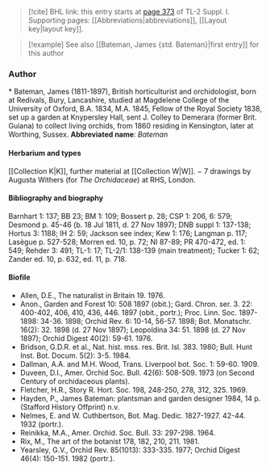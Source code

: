 > [!cite] BHL link: this entry starts at [page 373](https://www.biodiversitylibrary.org/page/33265100) of TL-2 Suppl. I.
> Supporting pages: [[Abbreviations|abbreviations]], [[Layout key|layout key]].

> [!example] See also [[Bateman, James {std. Bateman}|first entry]] for this author

### Author

\* Bateman, James (1811-1897), British horticulturist and orchidologist, born at Redivals, Bury, Lancashire, studied at Magdelene College of the University of Oxford, B.A. 1834, M.A. 1845, Fellow of the Royal Society 1838, set up a garden at Knypersley Hall, sent J. Colley to Demerara (former Brit. Guiana) to collect living orchids, from 1860 residing in Kensington, later at Worthing, Sussex. 
**Abbreviated name**: *Bateman*

#### Herbarium and types

[[Collection K|K]], further material at [[Collection W|W]]. − 7 drawings by Augusta Withers (for *The Orchidaceae*) at RHS, London.

#### Bibliography and biography

Barnhart 1: 137; BB 23; BM 1: 109; Bossert p. 28; CSP 1: 206, 6: 579; Desmond p. 45-46 (b. 18 Jul 1811, d. 27 Nov 1897); DNB suppl 1: 137-138; Hortus 3: 1188; IH 2: 59; Jackson see index; Kew 1: 176; Langman p. 117; Lasègue p. 527-528; Morren ed. 10, p. 72; NI 87-89; PR 470-472, ed. 1: 549; Rehder 3: 491; TL-1: 17; TL-2/1: 138-139 (main treatment); Tucker 1: 62; Zander ed. 10, p. 632, ed. 11, p. 718.

#### Biofile

- Allen, D.E., The naturalist in Britain 19. 1976.
- Anon., Garden and Forest 10: 508 1897 (obit.); Gard. Chron. ser. 3. 22: 400-402, 406, 410, 436, 446. 1897 (obit., portr.); Proc. Linn. Soc. 1897-1898: 34-36. 1898; Orchid Rev. 6: 10-14, 56-57. 1898; Bot. Monatschr. 16(2): 32. 1898 (d. 27 Nov 1897); Leopoldina 34: 51. 1898 (d. 27 Nov 1897); Orchid Digest 40(2): 59-61. 1976.
- Bridson, G.D.R. et al., Nat. hist. mss. res. Brit. Isl. 383. 1980; Bull. Hunt Inst. Bot. Docum. 5(2): 3-5. 1984.
- Dallman, A.A. and M.H. Wood, Trans. Liverpool bot. Soc. 1: 59-60. 1909.
- Duveen, D.I., Amer. Orchid Soc. Bull. 42(6): 508-509. 1973 (on Second Century of orchidaceous plants).
- Fletcher, H.R., Story R. Hort. Soc. 198, 248-250, 278, 312, 325. 1969.
- Hayden, P., James Bateman: plantsman and garden designer 1984, 14 p. (Stafford History Offprint) n.v.
- Nelmes, E. and W. Cuthbertson, Bot. Mag. Dedic. 1827-1927. 42-44. 1932 (portr.).
- Reinikka, M.A., Amer. Orchid. Soc. Bull. 33: 297-298. 1964.
- Rix, M., The art of the botanist 178, 182, 210, 211. 1981.
- Yearsley, G.V., Orchid Rev. 85(1013): 333-335. 1977; Orchid Digest 46(4): 150-151. 1982 (portr.).

